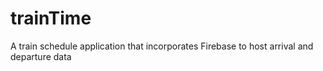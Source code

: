 # trainTime
A train schedule application that incorporates Firebase to host arrival and departure data
